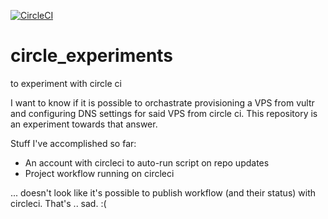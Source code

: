 
[![CircleCI](https://circleci.com/gh/abrahamvarricatt/circle_experiments.svg?style=svg)](https://circleci.com/gh/abrahamvarricatt/circle_experiments)

# circle_experiments
to experiment with circle ci 

I want to know if it is possible to orchastrate provisioning a VPS from vultr and configuring DNS settings for said VPS from circle ci. This repository is an experiment towards that answer. 

Stuff I've accomplished so far:

* An account with circleci to auto-run script on repo updates
* Project workflow running on circleci

... doesn't look like it's possible to publish workflow (and their status) with circleci. That's .. sad. :(
    